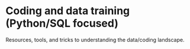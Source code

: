 # Coding and data training (Python/SQL focused)

Resources, tools, and tricks to understanding the data/coding landscape.
